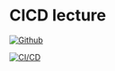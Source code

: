 # CICD lecture

[<img alt="Github" src="https://img.shields.io/badge/CICD-%2312100E.svg?&style=for-the-badge&logo=Github&logoColor=white" />](https://github.com/React21S/CICD/actions)


[![CI/CD](https://github.com/React21S/CICD/actions/workflows/main.yml/badge.svg?branch=main)](https://github.com/React21S/CICD/actions)
